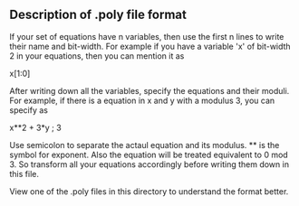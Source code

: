 ## Description of .poly file format

If your set of equations have n variables, then use the first n lines to write their name and bit-width. For example if you have a variable 'x' of bit-width 2 in your equations, then you can mention it as

x[1:0]

After writing down all the variables, specify the equations and their moduli. For example, if there is a equation in x and y with a modulus 3, you can specify as

x&ast;&ast;2 + 3&ast;y ; 3

Use semicolon to separate the actaul equation and its modulus. &ast;&ast; is the symbol for exponent. Also the equation will be treated equivalent to 0 mod 3. So transform all your equations accordingly before writing them down in this file.

View one of the .poly files in this directory to understand the format better.
